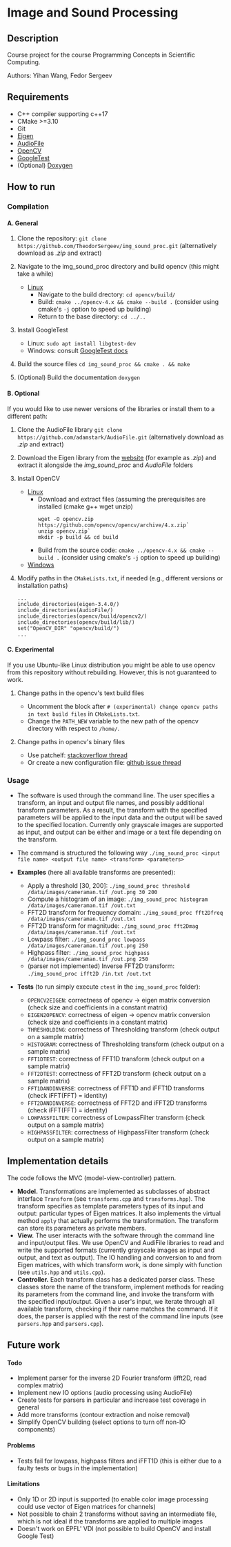 # Image and Sound Processing

## Description

Course project for the course Programming Concepts in Scientific Computing.

Authors: Yihan Wang, Fedor Sergeev

## Requirements

- C++ compiler supporting c++17
- CMake >=3.10
- Git
- [Eigen](https://eigen.tuxfamily.org/index.php?title=Main_Page)
- [AudioFile](https://github.com/adamstark/AudioFile)
- [OpenCV](https://docs.opencv.org/4.x/d7/d9f/tutorial_linux_install.html)
- [GoogleTest](http://google.github.io/googletest/)
- (Optional) [Doxygen](https://www.doxygen.nl/index.html)

## How to run

### Compilation

#### A. General

1. Clone the repository: `git clone https://github.com/TheodorSergeev/img_sound_proc.git` (alternatively download as _.zip_ and extract)

2. Navigate to the img_sound_proc directory and build opencv (this might take a while)
    - [Linux](https://docs.opencv.org/4.x/d7/d9f/tutorial_linux_install.html)
        - Navigate to the build drectory: `cd opencv/build/`
        - Build: `cmake ../opencv-4.x && cmake --build .` (consider using cmake's `-j` option to speed up building)
        - Return to the base directory: `cd ../..`

2. Install GoogleTest
    - Linux: `sudo apt install libgtest-dev`
    - Windows: consult [GoogleTest docs](http://google.github.io/googletest/platforms.html)

3. Build the source files `cd img_sound_proc && cmake . && make`

4. (Optional) Build the documentation `doxygen`

#### B. Optional 

If you would like to use newer versions of the libraries or install them to a different path:

1. Clone the AudioFile library `git clone https://github.com/adamstark/AudioFile.git` (alternatively download as _.zip_ and extract)

2. Download the Eigen library from the [website](https://eigen.tuxfamily.org/index.php?title=Main_Page) (for example as _.zip_) and extract it alongside the _img_sound_proc_ and _AudioFile_ folders

3. Install OpenCV
    - [Linux](https://docs.opencv.org/4.x/d7/d9f/tutorial_linux_install.html)
        - Download and extract files (assuming the prerequisites are installed (cmake g++ wget unzip)
            ```
            wget -O opencv.zip https://github.com/opencv/opencv/archive/4.x.zip`
            unzip opencv.zip`
            mkdir -p build && cd build
            ```
        - Build from the source code: `cmake ../opencv-4.x && cmake --build .` (consider using cmake's `-j` option to speed up building)
    - [Windows](https://docs.opencv.org/4.x/d3/d52/tutorial_windows_install.html)

4. Modify paths in the `CMakeLists.txt`, if needed (e.g., different versions or installation paths)

    ```
    ...
    include_directories(eigen-3.4.0/)
    include_directories(AudioFile/)
    include_directories(opencv/build/opencv2/)
    include_directories(opencv/build/lib/)
    set("OpenCV_DIR" "opencv/build/")
    ...
    ```

#### C. Experimental 

If you use Ubuntu-like Linux distribution you might be able to use opencv from this repository without rebuilding. However, this is not guaranteed to work.
    
1. Change paths in the opencv's text build files
    - Uncomment the block after `# (experimental) change opencv paths in text build files` in `CMakeLists.txt`.
    - Change the `PATH_NEW` variable to the new path of the opencv directory with respect to `/home/`.
    
2. Change paths in opencv's binary files
    - Use patchelf: [stackoverflow thread](https://stackoverflow.com/questions/13769141/can-i-change-rpath-in-an-already-compiled-binary)
    - Or create a new configuration file: [github issue thread](https://github.com/cggos/ccv/issues/1)

### Usage

- The software is used through the command line. The user specifies a transform, an input and output file names, and possibly additional transform parameters. As a result, the transform with the specified parameters will be applied to the input data and the output will be saved to the specified location. Currently only grayscale images are supported as input, and output can be either and image or a text file depending on the transform.

- The command is structured the following way
    `./img_sound_proc <input file name> <output file name> <transform> <parameters>`

- **Examples** (here all available transforms are presented):
    - Apply a threshold [30, 200]: `./img_sound_proc threshold /data/images/cameraman.tif /out.png 30 200`
    - Compute a histogram of an image: `./img_sound_proc histogram /data/images/cameraman.tif /out.txt`
    - FFT2D transform for frequency domain: `./img_sound_proc fft2Dfreq /data/images/cameraman.tif /out.txt`
    - FFT2D transform for magnitude: `./img_sound_proc fft2Dmag /data/images/cameraman.tif /out.txt`
    - Lowpass filter: `./img_sound_proc lowpass /data/images/cameraman.tif /out.png 250`
    - Highpass filter: `./img_sound_proc highpass /data/images/cameraman.tif /out.png 250`
    - (parser not implemented) Inverse FFT2D transform: `./img_sound_proc ifft2D /in.txt /out.txt`

- **Tests** (to run simply execute `ctest` in the `img_sound_proc` folder):
    - `OPENCV2EIGEN`: correctness of opencv -> eigen matrix conversion (check size and coefficients in a constant matrix)
    - `EIGEN2OPENCV`: correctness of eigen -> opencv matrix conversion (check size and coefficients in a constant matrix)
    - `THRESHOLDING`: correctness of Thresholding transform (check output on a sample matrix)
    - `HISTOGRAM`: correctness of Thresholding transform (check output on a sample matrix)
    - `FFT1DTEST`: correctness of FFT1D transform (check output on a sample matrix)
    - `FFT2DTEST`: correctness of FFT2D transform (check output on a sample matrix)
    - `FFT1DANDINVERSE`: correctness of FFT1D and  iFFT1D transforms (check iFFT(FFT) = identity)
    - `FFT2DANDINVERSE`: correctness of FFT2D and  iFFT2D transforms (check iFFT(FFT) = identity)
    - `LOWPASSFILTER`: correctness of LowpassFilter transform (check output on a sample matrix)
    - `HIGHPASSFILTER`: correctness of HighpassFilter transform (check output on a sample matrix)

## Implementation details

The code follows the MVC (model-view-controller) pattern. 
- **Model.** Transformations are implemented as subclasses of abstract interface `Transform` (see `transforms.cpp` and `transforms.hpp`). The transform specifies as template parameters types of its input and output: particular types of Eigen matrices. It also implements the virtual method `apply` that actually performs the transformation. The transform can store its parameters as private members.
- **View.** The user interacts with the software through the command line and input/output files. We use OpenCV and AudiFile libraries to read and write the supported formats (currently grayscale images as input and output, and text as output). The IO handling and conversion to and from Eigen matrices, with which transform work, is done simply with function (see `utils.hpp` and `utils.cpp`).
- **Controller.** Each transform class has a dedicated parser class. These classes store the name of the transform, implement methods for reading its parameters from the command line, and invoke the transform with the specified input/output. Given a user's input, we iterate through all available transform, checking if their name matches the command. If it does, the parser is applied with the rest of the command line inputs (see `parsers.hpp` and `parsers.cpp`).

## Future work

#### Todo
- Implement parser for the inverse 2D Fourier transform (ifft2D, read complex matrix)
- Implement new IO options (audio processing using AudioFile)
- Create tests for parsers in particular and increase test coverage in general
- Add more transforms (contour extraction and noise removal)
- Simplify OpenCV building (select options to turn off non-IO components)

#### Problems
- Tests fail for lowpass, highpass filters and iFFT1D (this is either due to a faulty tests or bugs in the implementation)

#### Limitations
- Only 1D or 2D input is supported (to enable color image processing could use vector of Eigen matrices for channels)
- Not possible to chain 2 transforms without saving an intermediate file, which is not ideal if the transforms are applied to multiple images
- Doesn't work on EPFL' VDI (not possible to build OpenCV and install Google Test)
